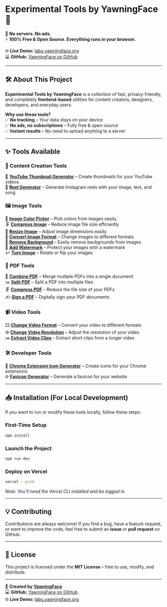 # Experimental Tools by YawningFace 🥱

🚀 **No servers. No ads.**  
⚡ **100% Free & Open Source. Everything runs in your browser.**  

🌐 **Live Demo:** [labs.yawningface.org](https://labs.yawningface.org)  
💻 **GitHub:** [YawningFace on GitHub](https://github.com/Yawningface)  

---

## 🛠️ About This Project  

**Experimental Tools by YawningFace** is a collection of fast, privacy-friendly, and completely **frontend-based** utilities for content creators, designers, developers, and everyday users.  

**Why use these tools?**  
✅ **No tracking** – Your data stays on your device  
✅ **No ads, no subscriptions** – Fully free & open-source  
✅ **Instant results** – No need to upload anything to a server  

---

## ✨ Tools Available  

### 🎨 Content Creation Tools  
📸 **[YouTube Thumbnail Generator](https://labs.yawningface.org/thumbnail-generator)** – Create thumbnails for your YouTube videos  
🎥 **[Reel Generator](https://labs.yawningface.org/reel-generator)** – Generate Instagram reels with your image, text, and song  

### 🖼️ Image Tools  
🎨 **[Image Color Picker](https://labs.yawningface.org/image-color-picker)** – Pick colors from images easily  
🗜️ **[Compress Image](https://labs.yawningface.org/compress-image)** – Reduce image file size efficiently  
📏 **[Resize Image](https://labs.yawningface.org/resize-image)** – Adjust image dimensions easily  
🔄 **[Convert Image Format](https://labs.yawningface.org/convert-image)** – Change images to different formats  
🧼 **[Remove Background](https://labs.yawningface.org/remove-background)** – Easily remove backgrounds from images  
🔖 **[Add Watermark](https://labs.yawningface.org/add-watermark)** – Protect your images with a watermark  
↩️ **[Turn Image](https://labs.yawningface.org/turn-image)** – Rotate or flip your images  

### 📄 PDF Tools  
🔗 **[Combine PDF](https://labs.yawningface.org/combine-pdf)** – Merge multiple PDFs into a single document  
✂️ **[Split PDF](https://labs.yawningface.org/split-pdf)** – Split a PDF into multiple files  
🗜️ **[Compress PDF](https://labs.yawningface.org/compress-pdf)** – Reduce the file size of your PDFs  
✍️ **[Sign a PDF](https://labs.yawningface.org/sign-pdf)** – Digitally sign your PDF documents  

### 📹 Video Tools  
🎞️ **[Change Video Format](https://labs.yawningface.org/change-video-format)** – Convert your video to different formats  
⚙️ **[Change Video Resolution](https://labs.yawningface.org/change-video-resolution)** – Adjust the resolution of your video  
✂️ **[Extract Video Clips](https://labs.yawningface.org/extract-video-clips)** – Extract short clips from a longer video  

### 🛠️ Developer Tools  
🔌 **[Chrome Extension Icon Generator](https://labs.yawningface.org/chrome-extension-icon-generator)** – Create icons for your Chrome extensions  
🌐 **[Favicon Generator](https://labs.yawningface.org/favicon-generator)** – Generate a favicon for your website  

---

## 📥 Installation (For Local Development)  

If you want to run or modify these tools locally, follow these steps:  

### First-Time Setup  
```sh
npm install
```

### Launch the Project  
```sh
npm run dev
```

### Deploy on Vercel  
```sh
vercel --prod
```
*Note: You’ll need the Vercel CLI installed and be logged in.*  

---

## 💡 Contributing  

Contributions are always welcome! If you find a bug, have a feature request, or want to improve the code, feel free to submit an **issue** or **pull request** on GitHub.  

---

## 📜 License  

This project is licensed under the **MIT License** – free to use, modify, and distribute.  

---

🔗 **Created by [YawningFace](https://yawningface.org)**  
💻 **GitHub:** [YawningFace on GitHub](https://github.com/Yawningface)  
🌐 **Live Demo:** [labs.yawningface.org](https://labs.yawningface.org)  
